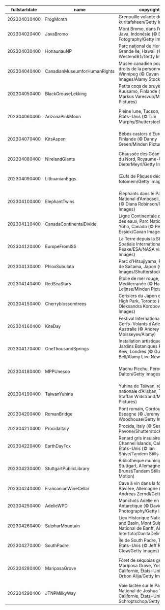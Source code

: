|fullstartdate|name|copyright|title|image|
|--|--|--|--|--|
202304010400|FrogMonth|Grenouille volante de Java (© kuritafsheen/Getty Images)|Est-il vert de jalousie?|![](/fr-CA/2023/04/202304010400FrogMonth.jpg)|
202304020400|JavaBromo|Mont Bromo, dans l’est de Java, Indonésie (© Bento Fotography/Getty Images)|Un volcan qui semble flotter|![](/fr-CA/2023/04/202304020400JavaBromo.jpg)|
202304030400|HonaunauNP|Parc national de Honaunau, Grande Île, Hawaii (© Westend61/Getty Images)|Arc-en-ciel paradisiaque|![](/fr-CA/2023/04/202304030400HonaunauNP.jpg)|
202304040400|CanadianMuseumforHumanRights|Musée canadien pour les droits de la personne, Winnipeg (© Cavan Images/Alamy Stock Photo)|Où se trouvent ces passerelles lumineuses?|![](/fr-CA/2023/04/202304040400CanadianMuseumforHumanRights.jpg)|
202304050400|BlackGrouseLekking|Petits coqs de bruyère à Kuusamo, Finlande (© Markus Varesvuo/Minden Pictures)|C’est qui le plus beau?|![](/fr-CA/2023/04/202304050400BlackGrouseLekking.jpg)|
202304060400|ArizonaPinkMoon|Pleine lune, Tucson, Arizona, États-Unis (© Tim Murphy/Shutterstock)|Lune rose de printemps en Arizona|![](/fr-CA/2023/04/202304060400ArizonaPinkMoon.jpg)|
202304070400|KitsAspen|Bébés castors d’Europe, Finlande (© Danny Green/Minden Pictures)|Un constructeur de digues hors pair!|![](/fr-CA/2023/04/202304070400KitsAspen.jpg)|
202304080400|NIrelandGiants|Chaussée des Géants, Irlande du Nord, Royaume-Uni (© DieterMeyrl/Getty Images)|Une légende de Géants|![](/fr-CA/2023/04/202304080400NIrelandGiants.jpg)|
202304090400|LithuanianEggs|Œufs de Pâques décorés (© fotomem/Getty Images)|Pourquoi ces œufs sont-ils décorés?|![](/fr-CA/2023/04/202304090400LithuanianEggs.jpg)|
202304100400|ElephantTwins|Éléphants dans le Parc National d’Amboseli, Kenya (© Diana Robinson/Getty Images)|Un solide lien fraternel|![](/fr-CA/2023/04/202304100400ElephantTwins.jpg)|
202304110400|CanadaContinentalDivide|Ligne Continentale de partage des eaux, Parc National de Yoho, Canada (© Peter Essick/Cavan Images)|Un aperçu du parc national Yoho|![](/fr-CA/2023/04/202304110400CanadaContinentalDivide.jpg)|
202304120400|EuropeFromISS|La Terre depuis la Station Spatiale Internationale (© Tim Peake/ESA/NASA via Getty Images)|Une vue d’un autre monde|![](/fr-CA/2023/04/202304120400EuropeFromISS.jpg)|
202304130400|PhloxSubulata|Parc d’Hitsujiyama, Préfecture de Saitama, Japon (© Takashi Images/Shutterstock)|La vie en rose|![](/fr-CA/2023/04/202304130400PhloxSubulata.jpg)|
202304140400|RedSeaStars|Étoile de mer rouge, Mer Méditerranée (© Hans Leijnse/Minden Pictures)|Étoiles dans la lumière|![](/fr-CA/2023/04/202304140400RedSeaStars.jpg)|
202304150400|Cherryblossomtrees|Cerisiers du Japon en fleur de High Park, Toronto (© Oleksandra Korobova/Getty Images)|Une rue bordée de sakuras|![](/fr-CA/2023/04/202304150400Cherryblossomtrees.jpg)|
202304160400|KiteDay|Festival International de Cerfs-Volants d’Adelaïde, Australie (© Andrey Moisseyev/Alamy)|Prêts pour le décollage?|![](/fr-CA/2023/04/202304160400KiteDay.jpg)|
202304170400|OneThousandSprings|Installation artistique Haïku, Jardins Botaniques Royaux de Kew, Londres (© Guy Bell/Alamy Live News)|Poésie suspendue|![](/fr-CA/2023/04/202304170400OneThousandSprings.jpg)|
202304180400|MPPUnesco|Machu Picchu, Pérou (© Dora Dalton/Getty Images)|Une merveille dans les montagnes|![](/fr-CA/2023/04/202304180400MPPUnesco.jpg)|
202304190400|TaiwanYuhina|Yuhina de Taïwan, réserve nationale d’Alishan, Taïwan (© Staffan Widstrand/Minden Pictures)|Deux yuhinas de Taïwan câlins|![](/fr-CA/2023/04/202304190400TaiwanYuhina.jpg)|
202304200400|RomanBridge|Pont romain, Cordoue, Espagne (© Jeremy Woodhouse/Getty Images)|Un pont chargé d’histoire|![](/fr-CA/2023/04/202304200400RomanBridge.jpg)|
202304210400|ProcidaItaly|Procida, Italy (© Sean Pavone/Shutterstock)|Une vue de rêve|![](/fr-CA/2023/04/202304210400ProcidaItaly.jpg)|
202304220400|EarthDayFox|Renard gris insulaire, archipel Channel Islands, Californie, États-Unis (© Ian Shive/Tandem Stills + Motion)|Vous avez dit rusé?|![](/fr-CA/2023/04/202304220400EarthDayFox.jpg)|
202304230400|StuttgartPublicLibrary|Bibliothèque municipale de Stuttgart, Allemagne (© Axel Brunst/Tandem Stills + Motion)|Un paradis pour les amoureux des livres|![](/fr-CA/2023/04/202304230400StuttgartPublicLibrary.jpg)|
202304240400|FranconianWineCellar|Cave à vin dans la forêt de Bavière, Allemagne (© Andreas Zerndl/Getty Images)|Le toit vert de l’Europe|![](/fr-CA/2023/04/202304240400FranconianWineCellar.jpg)|
202304250400|AdelieWPD|Manchots Adélie en Antarctique (© David Merron Photography/Getty Images)|Une petite pause sur la banquise|![](/fr-CA/2023/04/202304250400AdelieWPD.jpg)|
202304260400|SulphurMountain|Lieu Historique National Cave and Basin, Mont Sulphur, Parc National de Banff, Alberta (© Interfoto/DanitaDelimont.com)|L’origine des Parcs Nationaux du Canada|![](/fr-CA/2023/04/202304260400SulphurMountain.jpg)|
202304270400|SouthPadre|Île de South Padre, Texas, États-Unis (© Jeff R Clow/Getty Images)|Le ciel est la limite…|![](/fr-CA/2023/04/202304270400SouthPadre.jpg)|
202304280400|MariposaGrove|Fôret de séquoias géants de Mariposa Grove, Yosemite, Californie, États-Unis (© Orbon Alija/Getty Images)|Douce lumière à travers une forêt millénaire|![](/fr-CA/2023/04/202304280400MariposaGrove.jpg)|
202304290400|JTNPMilkyWay|Voie lactée sur le Parc National de Joshua Tree, Californie, États-Unis (© Schroptschop/Getty Images)|Un océan d’étoiles au-dessus du désert|![](/fr-CA/2023/04/202304290400JTNPMilkyWay.jpg)|
